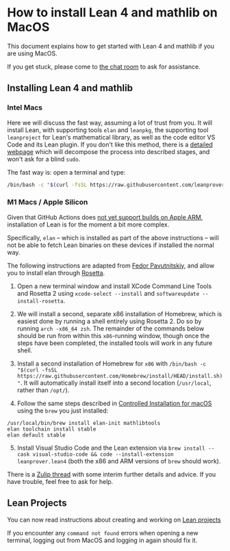 # How to install Lean 4 and mathlib on MacOS

This document explains how to get started with Lean 4 and mathlib if you
are using MacOS.

If you get stuck, please come to [the chat room](https://leanprover.zulipchat.com/) to ask for assistance.

## Installing Lean 4 and mathlib

### Intel Macs

Here we will discuss the fast way, assuming a lot of trust from you. It
will install Lean, with supporting tools `elan` and `leanpkg`,
the supporting tool `leanproject` for Lean's mathematical
library, as well as the code editor VS Code and its Lean plugin.
If you don't like this method, there is a
[detailed webpage](macos_details.html) which will decompose the
process into described stages, and won't ask for a blind `sudo`.

The fast way is: open a terminal and type:
```bash
/bin/bash -c "$(curl -fsSL https://raw.githubusercontent.com/leanprover-community/mathlib4/master/scripts/install_macos.sh)" && source ~/.profile
```

### M1 Macs / Apple Silicon

Given that GitHub Actions does [not yet support builds on Apple
ARM](https://github.com/actions/virtual-environments/issues/2187), installation
of Lean is for the moment a bit more complex.

Specifically, `elan` – which is installed
as part of the above instructions – will not be able to fetch Lean binaries on
these devices if installed the normal way.

The following instructions are adapted from [Fedor Pavutnitskiy](https://leanprover.zulipchat.com/#narrow/stream/113489-new-members/topic/M1.20Macs.3A.20Installing.20the.20Lean.203.20toolchain/near/262832039), and allow you to install elan through [Rosetta](https://developer.apple.com/documentation/apple-silicon/about-the-rosetta-translation-environment).

1. Open a new terminal window and install XCode Command Line Tools and Rosetta 2 using `xcode-select --install` and `softwareupdate --install-rosetta`.

2. We will install a second, separate x86 installation of Homebrew, which is easiest done by running a shell entirely using Rosetta 2. Do so by running `arch -x86_64 zsh`. The remainder of the commands below should be run from within this `x86`-running window, though once the steps have been completed, the installed tools will work in any future shell.

3. Install a second installation of Homebrew for `x86` with `/bin/bash -c "$(curl -fsSL https://raw.githubusercontent.com/Homebrew/install/HEAD/install.sh)"`. It will automatically install itself into a second location (`/usr/local`, rather than `/opt/`).

4. Follow the same steps described in [Controlled Installation for macOS](https://leanprover-community.github.io/install/macos_details.html) using the `brew` you just installed:

```
/usr/local/bin/brew install elan-init mathlibtools
elan toolchain install stable
elan default stable
```

5. Install Visual Studio Code and the Lean extension via `brew install --cask visual-studio-code && code --install-extension leanprover.lean4` (both the x86 and ARM versions of `brew` should work).

There is a [Zulip thread](https://leanprover.zulipchat.com/#narrow/stream/113489-new-members/topic/M1.20macs)
with some interim further details and advice. If you have trouble, feel free to ask for help.

## Lean Projects

You can now read instructions about creating and working on [Lean projects](project.html)

If you encounter any `command not found` errors when opening a new terminal,
logging out from MacOS and logging in again should fix it.
